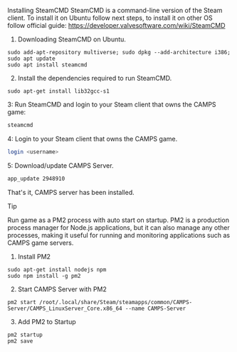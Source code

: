 Installing SteamCMD
SteamCMD is a command-line version of the Steam client. 
To install it on Ubuntu follow next steps, to install it on other OS follow official guide: https://developer.valvesoftware.com/wiki/SteamCMD

1. Downloading SteamCMD on Ubuntu.
```
sudo add-apt-repository multiverse; sudo dpkg --add-architecture i386; sudo apt update
sudo apt install steamcmd
```
2. Install the dependencies required to run SteamCMD.
```
sudo apt-get install lib32gcc-s1
```
3: Run SteamCMD and login to your Steam client that owns the CAMPS game:
```bash
steamcmd
```
4: Login to your Steam client that owns the CAMPS game.
```bash
login <username>
```
5: Download/update CAMPS Server.
```bash
app_update 2948910
```
That's it, CAMPS server has been installed.

> [!TIP]
Run game as a PM2 process with auto start on startup.
PM2 is a production process manager for Node.js applications, but it can also manage any other processes, making it useful for running and monitoring applications such as CAMPS game servers.

1. Install PM2
```
sudo apt-get install nodejs npm
sudo npm install -g pm2
```
2. Start CAMPS Server with PM2
```
pm2 start /root/.local/share/Steam/steamapps/common/CAMPS-Server/CAMPS_LinuxServer_Core.x86_64 --name CAMPS-Server
```
3. Add PM2 to Startup
```
pm2 startup
pm2 save
```

